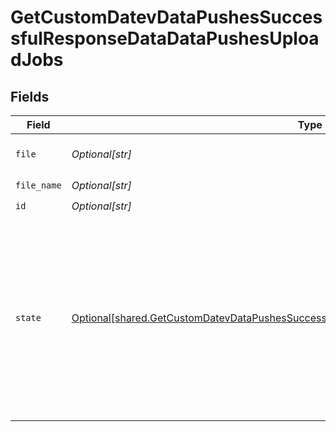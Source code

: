 # GetCustomDatevDataPushesSuccessfulResponseDataDataPushesUploadJobs


## Fields

| Field                                                                                                                                                                                          | Type                                                                                                                                                                                           | Required                                                                                                                                                                                       | Description                                                                                                                                                                                    |
| ---------------------------------------------------------------------------------------------------------------------------------------------------------------------------------------------- | ---------------------------------------------------------------------------------------------------------------------------------------------------------------------------------------------- | ---------------------------------------------------------------------------------------------------------------------------------------------------------------------------------------------- | ---------------------------------------------------------------------------------------------------------------------------------------------------------------------------------------------- |
| `file`                                                                                                                                                                                         | *Optional[str]*                                                                                                                                                                                | :heavy_check_mark:                                                                                                                                                                             | Actual content of the file.                                                                                                                                                                    |
| `file_name`                                                                                                                                                                                    | *Optional[str]*                                                                                                                                                                                | :heavy_check_mark:                                                                                                                                                                             | N/A                                                                                                                                                                                            |
| `id`                                                                                                                                                                                           | *Optional[str]*                                                                                                                                                                                | :heavy_check_mark:                                                                                                                                                                             | N/A                                                                                                                                                                                            |
| `state`                                                                                                                                                                                        | [Optional[shared.GetCustomDatevDataPushesSuccessfulResponseDataDataPushesUploadJobsState]](undefined/models/shared/getcustomdatevdatapushessuccessfulresponsedatadatapushesuploadjobsstate.md) | :heavy_check_mark:                                                                                                                                                                             | If we were not able to send the file to DATEV, we will set the state "FAILED". The other values are synced from DATEV for the respective import jobs.                                          |
